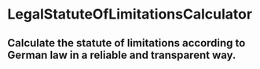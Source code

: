 # LegalStatuteOfLimitationsCalculator
## Calculate the statute of limitations according to German law in a reliable and transparent way.
